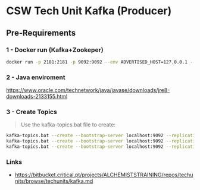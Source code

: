 # CSW Tech Unit Kafka (Producer)

## Pre-Requirements


### 1 - Docker run (Kafka+Zookeper)


```bash
docker run -p 2181:2181 -p 9092:9092 --env ADVERTISED_HOST=127.0.0.1 --env ADVERTISED_PORT=9092 spotify/kafka
```

### 2 - Java enviroment
https://www.oracle.com/technetwork/java/javase/downloads/jre8-downloads-2133155.html

### 3 - Create Topics
> Use the kafka-topics.bat file to create:
```bash
kafka-topics.bat --create --bootstrap-server localhost:9092 --replication-factor 1 --partitions 1 --topic csw-topic
kafka-topics.bat --create --bootstrap-server localhost:9092 --replication-factor 1 --partitions 1 --topic csw-topic-portugal
kafka-topics.bat --create --bootstrap-server localhost:9092 --replication-factor 1 --partitions 1 --topic csw-topic-espanha

```


### Links
* https://bitbucket.critical.pt/projects/ALCHEMISTSTRAINING/repos/techunits/browse/techunits/kafka.md

